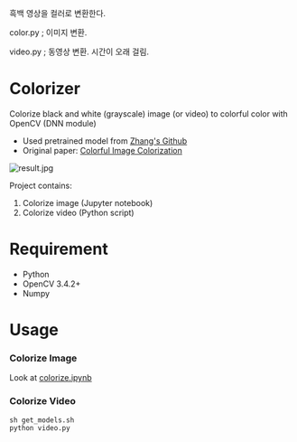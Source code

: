 흑백 영상을 컬러로 변환한다.

color.py ; 이미지 변환.

video.py ; 동영상 변환. 시간이 오래 걸림.




# Colorizer

Colorize black and white (grayscale) image (or video) to colorful color with OpenCV (DNN module)
  
- Used pretrained model from [Zhang's Github](https://github.com/richzhang/colorization)  
- Original paper: [Colorful Image Colorization](https://arxiv.org/pdf/1603.08511.pdf)


![result.jpg](https://github.com/kairess/colorizer/raw/master/img/result.jpg)  
  

Project contains:  
1. Colorize image (Jupyter notebook)  
2. Colorize video (Python script)  
  

# Requirement
- Python
- OpenCV 3.4.2+
- Numpy
  

# Usage
### Colorize Image

Look at [colorize.ipynb](https://github.com/kairess/colorizer/blob/master/colorize.ipynb)
  

### Colorize Video

```
sh get_models.sh
python video.py
```
  
